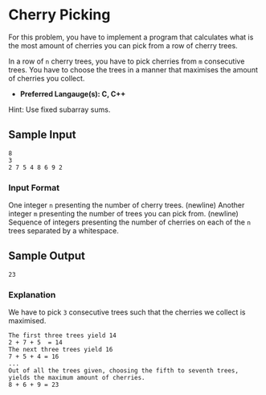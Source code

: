 # Cherry Picking
For this problem, you have to implement a program that calculates what is the most amount of cherries you can pick from a row of cherry trees.

In a row of `n` cherry trees, you have to pick cherries from `m` consecutive trees. You have to choose the trees in a manner that maximises the amount of cherries you collect.
- **Preferred Langauge(s): C, C++**

Hint: Use fixed subarray sums.

## Sample Input
```
8
3
2 7 5 4 8 6 9 2
```

### Input Format
One integer `n` presenting the number of cherry trees. (newline)
Another integer `m` presenting the number of trees you can pick from. (newline)
Sequence of integers presenting the number of cherries on each of the `n` trees separated by a whitespace.

## Sample Output
`23`

### Explanation
We have to pick `3` consecutive trees such that the cherries we collect is maximised.
```
The first three trees yield 14
2 + 7 + 5  = 14
The next three trees yield 16
7 + 5 + 4 = 16
...
Out of all the trees given, choosing the fifth to seventh trees, yields the maximum amount of cherries.
8 + 6 + 9 = 23
```
